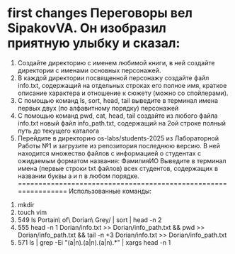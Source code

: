first changes
Переговоры вел SipakovVA. Он изобразил приятную улыбку и сказал:
===============================================================
1. Создайте директорию с именем любимой книги, в ней создайте директории с именами основных персонажей.
2. В каждой директории посвященной персонажу создайте файл info.txt, содержащий на отдельных строках его полное имя, краткое описание характера и отношение к сюжету (можно со спойлерами).
3. С помощью команд ls, sort, head, tail выведите в терминал имена первых двух (по алфавитному порядку) персонажей
4. С помощью команд pwd, cat, head, tail создайте из любого файла info.txt новый файл info_path.txt, содержащий на 2ой строке полный путь до текущего каталога
5. Перейдите в директорию os-labs/students-2025 из Лабораторной Работы №1 и загрузите из репозитория последнюю версию. В ней находится множество файлов с информацией о студентах с ожидаемым форматом названия: ФамилияИО
Выведите в терминал имена (первые строки txt файлов) всех студентов, содержащих в названии буквы a и n в любом порядке.
===============================================================
Использованные команды:
1) mkdir
2) touch vim
3)  549  ls Portain\ of\ Dorian\ Grey/ | sort | head -n 2
4)  555  head -n 1 Dorian/info.txt >> Dorian/info_path.txt && pwd >> Dorian/info_path.txt && tail -n +3 Dorian/info.txt  >> Dorian/info_path.txt 
5)  571  ls | grep -Ei "(a|n)*.*(a|n)*.*(a|n).*" | xargs head -n 1

